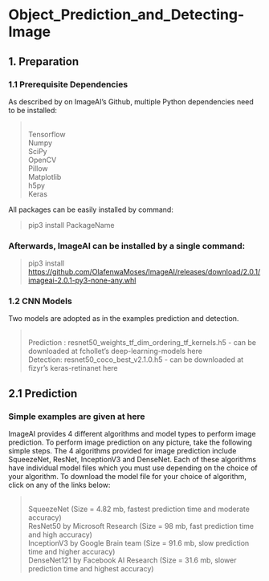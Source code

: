 # Object_Prediction_and_Detecting-Image
 
## 1. Preparation
### 1.1 Prerequisite Dependencies
As described by on ImageAI’s Github, multiple Python dependencies need to be installed:

><br/>Tensorflow 
><br/>Numpy 
><br/>SciPy 
><br/>OpenCV 
><br/>Pillow 
><br/>Matplotlib 
><br/>h5py 
><br/>Keras


All packages can be easily installed by command:

>pip3 install PackageName


### Afterwards, ImageAI can be installed by a single command:

>pip3 install https://github.com/OlafenwaMoses/ImageAI/releases/download/2.0.1/imageai-2.0.1-py3-none-any.whl

### 1.2 CNN Models

Two models are adopted as in the examples prediction and detection.


><br/>Prediction : resnet50_weights_tf_dim_ordering_tf_kernels.h5 - can be downloaded at fchollet’s deep-learning-models here 
><br/>Detection: resnet50_coco_best_v2.1.0.h5 - can be downloaded at fizyr’s keras-retinanet here

## 2.1 Prediction
### Simple examples are given at here

ImageAI provides 4 different algorithms and model types to perform image prediction. To perform image prediction on any picture, take the following simple steps. The 4 algorithms provided for image prediction include SqueezeNet, ResNet, InceptionV3 and DenseNet. Each of these algorithms have individual model files which you must use depending on the choice of your algorithm. To download the model file for your choice of algorithm, click on any of the links below:

><br/>SqueezeNet (Size = 4.82 mb, fastest prediction time and moderate accuracy)
><br/>ResNet50 by Microsoft Research (Size = 98 mb, fast prediction time and high accuracy)
><br/>InceptionV3 by Google Brain team (Size = 91.6 mb, slow prediction time and higher accuracy)
><br/>DenseNet121 by Facebook AI Research (Size = 31.6 mb, slower prediction time and highest accuracy)
